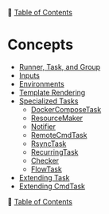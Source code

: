 🔖 [Table of Contents](../README.md)

# Concepts

- [Runner, Task, and Group](runner-task-and-group.md)
- [Inputs](inputs.md)
- [Environments](environments.md)
- [Template Rendering](template-rendering.md)
- [Specialized Tasks](specialized-tasks.md)
  - [DockerComposeTask](specialized-tasks/docker-compose-task.md)
  - [ResourceMaker](specialized-tasks/resource-maker.md)
  - [Notifier](specialized-tasks/notifider.md)
  - [RemoteCmdTask](specialized-tasks/remote-cmd-task.md)
  - [RsyncTask](specialized-tasks/rsync-task.md)
  - [RecurringTask](specialized-tasks/recurring-task.md)
  - [Checker](specialized-tasks/checker.md)
  - [FlowTask](specialized-tasks/flow-task.md)
- [Extending Task](extending-task.md)
- [Extending CmdTask](extending-cmd-task.md)

🔖 [Table of Contents](../README.md)
